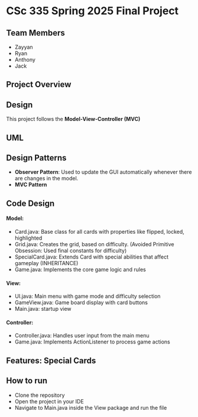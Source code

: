 # CSc 335 Spring 2025 Final Project

## Team Members
- Zayyan
- Ryan
- Anthony
- Jack

## Project Overview

## Design
This project follows the **Model-View-Controller (MVC)** 

## UML

## Design Patterns
- **Observer Pattern**: Used to update the GUI automatically whenever there are changes in the model.
- **MVC Pattern**

## Code Design

#### Model:

- Card.java: Base class for all cards with properties like flipped, locked, highlighted
- Grid.java: Creates the grid, based on difficulty. (Avoided Primitive Obsession: Used final constants for difficulty)
- SpecialCard.java: Extends Card with special abilities that affect gameplay (INHERITANCE)
- Game.java: Implements the core game logic and rules


#### View:

- UI.java: Main menu with game mode and difficulty selection
- GameView.java: Game board display with card buttons
- Main.java: startup view


#### Controller:

- Controller.java: Handles user input from the main menu
- Game.java: Implements ActionListener to process game actions


## Features: Special Cards

## How to run

- Clone the repository
- Open the project in your IDE
- Navigate to Main.java inside the View package and run the file
